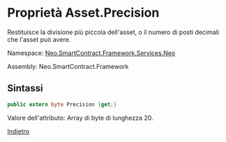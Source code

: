 # Proprietà Asset.Precision

Restituisce la divisione più piccola dell'asset, o il numero di posti decimali che l'asset può avere.

Namespace: [Neo.SmartContract.Framework.Services.Neo](../../neo.md)

Assembly: Neo.SmartContract.Framework

## Sintassi

```c#
public extern byte Precision {get;}
```

Valore dell'attributo: Array di byte di lunghezza 20.



[Indietro](../Asset.md)
